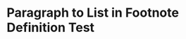 # Paragraph to List in Footnote Definition Test
[^footnote]: Footnote content

    Paragraph in blockquote.

    - List should not have blank line above
